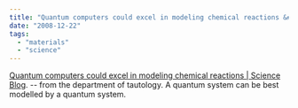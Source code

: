```yaml
---
title: "Quantum computers could excel in modeling chemical reactions &#124; Science Blog"
date: "2008-12-22"
tags: 
  - "materials"
  - "science"
---
```


[Quantum computers could excel in modeling chemical reactions | Science Blog](http://www.scienceblog.com/cms/quantum-computers-could-excel-modeling-chemical-reactions-17833.html). -- from the department of tautology. A quantum system can be best modelled by a quantum system.
